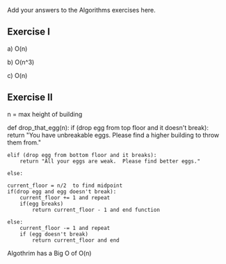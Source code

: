 Add your answers to the Algorithms exercises here.

## Exercise I
a) O(n)

<!--  
a)  a = 0     -------------- O(1)
    while (a < n * n * n): - O(n)
      a = a + n * n -------- O(1)
-->

b) O(n^3)

<!--  
b)  sum = 0  ------------------------------ O(1)
    for i in range(n): -------------------- O(n)
      i += 1 ------------------------------ O(1)
      for j in range(i + 1, n): ----------- O(n)
        j += 1 ---------------------------- O(1)
        for k in range(j + 1, n): --------- O(n)
          k += 1 -------------------------- O(1)
          for l in range(k + 1, 10 + k): -- O(1)
            l += 1 ------------------------ O(1)
            sum += 1 ---------------------- O(1)
-->

c) O(n)
<!--  
  c)  def bunnyEars(bunnies):
      if bunnies == 0: ------------------ O(1)
        return 0 ------------------------ O(1)

      return 2 + bunnyEars(bunnies-1) --- O(n)
-->

## Exercise II

<!-- Suppose that you have an _n_-story building and plenty of eggs. Suppose also that an egg gets broken if it is thrown off floor _f_ or higher, and doesn't get broken if dropped off a floor less than floor _f_. Devise a strategy to determine the value of _f_ such that the number of dropped eggs is minimized.

Write out your proposed algorithm in plain English or pseudocode and give the runtime complexity of your solution. -->

n = max height of building

def drop_that_egg(n):
    if (drop egg from top floor and it doesn't break):
        return "You have unbreakable eggs.  Please find a higher building to throw them from."

    elif (drop egg from bottom floor and it breaks):
        return "All your eggs are weak.  Please find better eggs."
    
    else:

    current_floor = n/2  to find midpoint
    if(drop egg and egg doesn't break):
        current_floor += 1 and repeat
        if(egg breaks)
            return current_floor - 1 and end function
    
    else: 
        current_floor -= 1 and repeat
        if (egg doesn't break)
            return current_floor and end

Algothrim has a Big O of O(n)